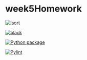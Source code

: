 # week5Homework

[![isort](https://github.com/vcu-zhuk/week5homework/actions/workflows/isort.yml/badge.svg)](https://github.com/vcu-zhuk/week5homework/actions/workflows/isort.yml)



[![black](https://github.com/vcu-zhuk/week5homework/actions/workflows/pyblack.yml/badge.svg)](https://github.com/vcu-zhuk/week5homework/actions/workflows/pyblack.yml)



[![Python package](https://github.com/vcu-zhuk/week5homework/actions/workflows/pytest.yml/badge.svg)](https://github.com/vcu-zhuk/week5homework/actions/workflows/pytest.yml)



[![Pylint](https://github.com/vcu-zhuk/week5homework/actions/workflows/pylint.yml/badge.svg)](https://github.com/vcu-zhuk/week5homework/actions/workflows/pylint.yml)



